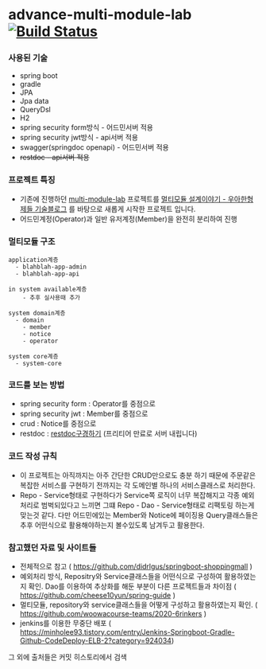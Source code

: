 # advance-multi-module-lab [![Build Status](https://travis-ci.org/cocota93/advance-multi-module-lab.svg?branch=master)](https://travis-ci.org/cocota93/advance-multi-module-lab)




### 사용된 기술
- spring boot
- gradle
- JPA 
- Jpa data 
- QueryDsl 
- H2
- spring security form방식 - 어드민서버 적용
- spring security jwt방식 - api서버 적용
- swagger(springdoc openapi) - 어드민서버 적용
- ~~restdoc - api서버 적용~~

### 프로젝트 특징
- 기존에 진행하던 [multi-module-lab](https://github.com/cocota93/multi-module-lab) 프로젝트를 [멀티모듈 설계이야기 - 우아한형제들 기술블로그](https://woowabros.github.io/study/2019/07/01/multi-module.html)
를 바탕으로 새롭게 시작한 프로젝트 입니다.
- 어드민계정(Operator)과 일반 유저계정(Member)을 완전히 분리하여 진행


### 멀티모듈 구조
```
application계층
  - blahblah-app-admin
  - blahblah-app-api

in system available계층
    - 추후 실사용때 추가
    
system domain계층
  - domain
    - member
    - notice
    - operator
  
system core계층  
  - system-core
```

### 코드를 보는 방법
- spring security form : Operator를 중점으로
- spring security jwt : Member를 중점으로
- crud : Notice를 중점으로
- restdoc : [restdoc구경하기](http://ec2-3-35-121-25.ap-northeast-2.compute.amazonaws.com/docs/index.html) (프리티어 만료로 서버 내립니다)


### 코드 작성 규칙
- 이 프로젝트는 아직까지는 아주 간단한 CRUD만으로도 충분 하기 때문에 주문같은 복잡한 서비스를 구현하기 전까지는 각 도메인별 하나의 서비스클래스로 처리한다.
- Repo - Service형태로 구현하다가 Service쪽 로직이 너무 복잡해지고 각종 예외처리로 범벅되있다고 느끼면 그떄 Repo - Dao - Service형태로 리팩토링 하는게 맞는것 같다. 다만 어드민에있는 Member와 Notice에 페이징용 Query클래스들은 추후 어떤식으로 활용해야하는지 볼수있도록 남겨두고 활용한다.

### 참고했던 자료 및 사이트들
- 전체적으로 참고 ( https://github.com/didrlgus/springboot-shoppingmall )
- 예외처리 방식, Repositry와 Service클래스들을 어떤식으로 구성하여 활용하였는지 확인. Dao를 이용하여 추상화를 해둔 부분이 다른 프로젝트들과 차이점 ( https://github.com/cheese10yun/spring-guide )
- 멀티모듈, repository와 service클래스들을 어떻게 구성하고 활용하였는지 확인. ( https://github.com/woowacourse-teams/2020-6rinkers )
- jenkins를 이용한 무중단 배포 ( https://minholee93.tistory.com/entry/Jenkins-Springboot-Gradle-Github-CodeDeploy-ELB-2?category=924034)

그 외에 출처들은 커밋 히스토리에서 검색

